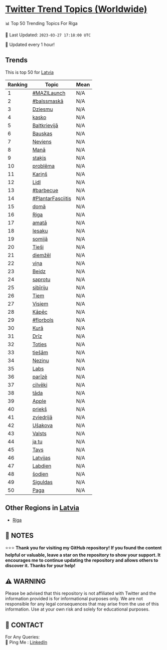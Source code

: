 [Twitter Trend Topics (Worldwide)](https://github.com/ErcinDedeoglu/Twitter-Trend-Topics)
==========


📊 Top 50 Trending Topics For Riga

📆 Last Updated: `2023-03-27 17:18:00 UTC`

🔧 Updated every 1 hour!


## Trends

This is top 50 for [Latvia](</Latvia>)

| Ranking | Topic | Mean |
| ------- | ------------ | ------------ |
| 1 | [#MAZILaunch](http://twitter.com/search?q=%23MAZILaunch) | N/A |
| 2 | [#balssmaskā](http://twitter.com/search?q=%23balssmask%c4%81) | N/A |
| 3 | [Dziesmu](http://twitter.com/search?q=Dziesmu) | N/A |
| 4 | [kasko](http://twitter.com/search?q=kasko) | N/A |
| 5 | [Baltkrievijā](http://twitter.com/search?q=Baltkrievij%c4%81) | N/A |
| 6 | [Bauskas](http://twitter.com/search?q=Bauskas) | N/A |
| 7 | [Neviens](http://twitter.com/search?q=Neviens) | N/A |
| 8 | [Manā](http://twitter.com/search?q=Man%c4%81) | N/A |
| 9 | [staķis](http://twitter.com/search?q=sta%c4%b7is) | N/A |
| 10 | [problēma](http://twitter.com/search?q=probl%c4%93ma) | N/A |
| 11 | [Kariņš](http://twitter.com/search?q=Kari%c5%86%c5%a1) | N/A |
| 12 | [Lidl](http://twitter.com/search?q=Lidl) | N/A |
| 13 | [#barbecue](http://twitter.com/search?q=%23barbecue) | N/A |
| 14 | [#PlantarFasciitis](http://twitter.com/search?q=%23PlantarFasciitis) | N/A |
| 15 | [domā](http://twitter.com/search?q=dom%c4%81) | N/A |
| 16 | [Riga](http://twitter.com/search?q=Riga) | N/A |
| 17 | [amatā](http://twitter.com/search?q=amat%c4%81) | N/A |
| 18 | [Iesaku](http://twitter.com/search?q=Iesaku) | N/A |
| 19 | [somijā](http://twitter.com/search?q=somij%c4%81) | N/A |
| 20 | [Tieši](http://twitter.com/search?q=Tie%c5%a1i) | N/A |
| 21 | [diemžēl](http://twitter.com/search?q=diem%c5%be%c4%93l) | N/A |
| 22 | [viņa](http://twitter.com/search?q=vi%c5%86a) | N/A |
| 23 | [Beidz](http://twitter.com/search?q=Beidz) | N/A |
| 24 | [saprotu](http://twitter.com/search?q=saprotu) | N/A |
| 25 | [sibīriju](http://twitter.com/search?q=sib%c4%abriju) | N/A |
| 26 | [Tiem](http://twitter.com/search?q=Tiem) | N/A |
| 27 | [Visiem](http://twitter.com/search?q=Visiem) | N/A |
| 28 | [Kāpēc](http://twitter.com/search?q=K%c4%81p%c4%93c) | N/A |
| 29 | [#florbols](http://twitter.com/search?q=%23florbols) | N/A |
| 30 | [Kurā](http://twitter.com/search?q=Kur%c4%81) | N/A |
| 31 | [Drīz](http://twitter.com/search?q=Dr%c4%abz) | N/A |
| 32 | [Toties](http://twitter.com/search?q=Toties) | N/A |
| 33 | [tiešām](http://twitter.com/search?q=tie%c5%a1%c4%81m) | N/A |
| 34 | [Nezinu](http://twitter.com/search?q=Nezinu) | N/A |
| 35 | [Labs](http://twitter.com/search?q=Labs) | N/A |
| 36 | [parīzē](http://twitter.com/search?q=par%c4%abz%c4%93) | N/A |
| 37 | [cilvēki](http://twitter.com/search?q=cilv%c4%93ki) | N/A |
| 38 | [tāda](http://twitter.com/search?q=t%c4%81da) | N/A |
| 39 | [Apple](http://twitter.com/search?q=Apple) | N/A |
| 40 | [priekš](http://twitter.com/search?q=priek%c5%a1) | N/A |
| 41 | [zviedrijā](http://twitter.com/search?q=zviedrij%c4%81) | N/A |
| 42 | [Ušakova](http://twitter.com/search?q=U%c5%a1akova) | N/A |
| 43 | [Valsts](http://twitter.com/search?q=Valsts) | N/A |
| 44 | [ja tu](http://twitter.com/search?q=ja+tu) | N/A |
| 45 | [Tavs](http://twitter.com/search?q=Tavs) | N/A |
| 46 | [Latvijas](http://twitter.com/search?q=Latvijas) | N/A |
| 47 | [Labdien](http://twitter.com/search?q=Labdien) | N/A |
| 48 | [šodien](http://twitter.com/search?q=%c5%a1odien) | N/A |
| 49 | [Siguldas](http://twitter.com/search?q=Siguldas) | N/A |
| 50 | [Paga](http://twitter.com/search?q=Paga) | N/A |



## Other Regions in [Latvia](</Latvia>)

* [Riga](</Latvia/Riga.md>)



## 📝 NOTES

⭐⭐⭐ **Thank you for visiting my GitHub repository! If you found the content helpful or valuable, leave a star on the repository to show your support. It encourages me to continue updating the repository and allows others to discover it. Thanks for your help!**


## ⚠️ WARNING

Please be advised that this repository is not affiliated with Twitter and the information provided is for informational purposes only. We are not responsible for any legal consequences that may arise from the use of this information. Use at your own risk and solely for educational purposes.


## 📨 CONTACT

 For Any Queries:  
            🏓 Ping Me : [LinkedIn](https://www.linkedin.com/in/ercindedeoglu/)
